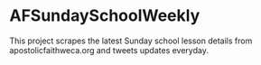 # AFSundaySchoolWeekly

This project scrapes the latest Sunday school lesson details from apostolicfaithweca.org and tweets updates everyday.
